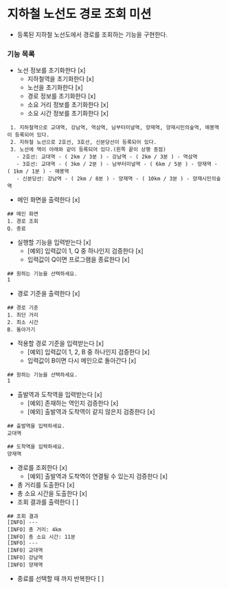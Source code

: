 # 지하철 노선도 경로 조회 미션
- 등록된 지하철 노선도에서 경로를 조회하는 기능을 구현한다.

### 기능 목록
- 노선 정보를 초기화한다 [x]
  - 지하철역을 초기화한다 [x]
  - 노선을 초기화한다 [x]
  - 경로 정보를 초기화한다 [x]
  - 소요 거리 정보를 초기화한다 [x]
  - 소요 시간 정보를 초기화한다 [x]
```
 1. 지하철역으로 교대역, 강남역, 역삼역, 남부터미널역, 양재역, 양재시민의숲역, 매봉역이 등록되어 있다.
 2. 지하철 노선으로 2호선, 3호선, 신분당선이 등록되어 있다.
 3. 노선에 역이 아래와 같이 등록되어 있다.(왼쪽 끝이 상행 종점)
   - 2호선: 교대역 - ( 2km / 3분 ) - 강남역 - ( 2km / 3분 ) - 역삼역
   - 3호선: 교대역 - ( 3km / 2분 ) - 남부터미널역 - ( 6km / 5분 ) - 양재역 - ( 1km / 1분 ) - 매봉역
   - 신분당선: 강남역 - ( 2km / 8분 ) - 양재역 - ( 10km / 3분 ) - 양재시민의숲역
 ```
- 메인 화면을 출력한다 [x]
```
## 메인 화면
1. 경로 조회
Q. 종료
```
- 실행할 기능을 입력받는다 [x]
  - [예외] 입력값이 1, Q 중 하나인지 검증한다 [x]
  - 입력값이 Q이면 프로그램을 종료한다 [x]
```
## 원하는 기능을 선택하세요.
1
```
- 경로 기준을 출력한다 [x]
```
## 경로 기준
1. 최단 거리
2. 최소 시간
B. 돌아가기
```
- 적용할 경로 기준을 입력받는다 [x]
    - [예외] 입력값이 1, 2, B 중 하나인지 검증한다 [x]
    - 입력값이 B이면 다시 메인으로 돌아간다 [x]
```
## 원하는 기능을 선택하세요.
1
```
- 출발역과 도착역을 입력받는다 [x]
  - [예외] 존재하는 역인지 검증한다 [x]
  - [예외] 출발역과 도착역이 같지 않은지 검증한다 [x]
```
## 출발역을 입력하세요.
교대역

## 도착역을 입력하세요.
양재역
```
- 경로를 조회한다 [x]
  - [예외] 출발역과 도착역이 연결될 수 있는지 검증한다 [x]
- 총 거리를 도출한다 [x]
- 총 소요 시간을 도출한다 [x]
- 조회 결과를 출력한다 [ ]
```
## 조회 결과
[INFO] ---
[INFO] 총 거리: 4km
[INFO] 총 소요 시간: 11분
[INFO] ---
[INFO] 교대역
[INFO] 강남역
[INFO] 양재역
```
- 종료를 선택할 때 까지 반복한다 [ ]
